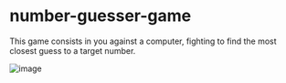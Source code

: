 # number-guesser-game
This game consists in you against a computer, fighting to find the most closest guess to a target number. 

![image](https://user-images.githubusercontent.com/71298422/211609242-57fafe33-fbeb-4b13-b210-63a249d8824b.png)
